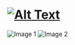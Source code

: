 # [![Alt Text](https://i.ibb.co/qW6gnGv/gallery-project1.png)](https://codesperk.github.io/responsive-gallery/)

![Image 1](https://i.ibb.co/TwCXFSt/gallery-projectm-t.png) ![Image 2](https://i.ibb.co/Xt23bnF/gallery-project1.png)


